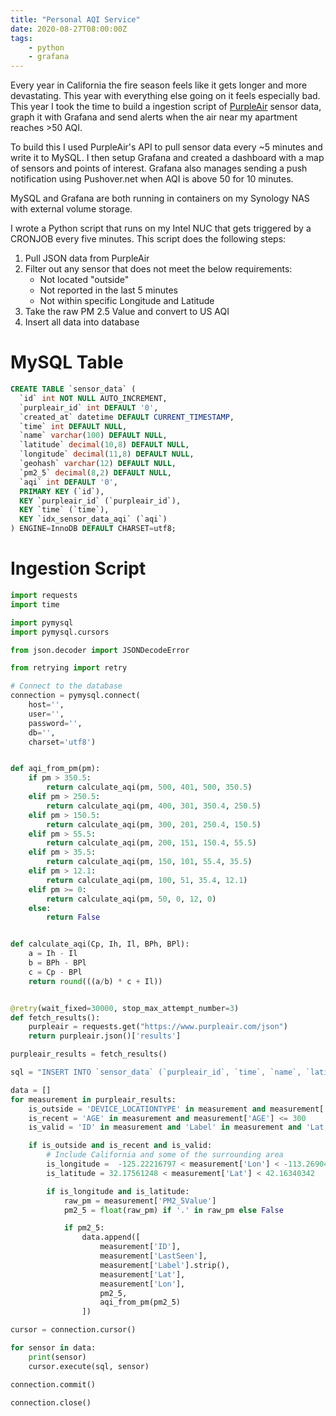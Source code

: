 ```yaml
---
title: "Personal AQI Service"
date: 2020-08-27T08:00:00Z
tags:
    - python
    - grafana
---
```


Every year in California the fire season feels like it gets longer and more devastating. This year with everything else going on it feels especially bad. This year I took the time to build a ingestion script of [PurpleAir](https://purpleair.com/) sensor data, graph it with Grafana and send alerts when the air near my apartment reaches >50 AQI.

To build this I used PurpleAir's API to pull sensor data every ~5 minutes and write it to MySQL. I then setup Grafana and created a dashboard with a map of sensors and points of interest. Grafana also manages sending a push notification using Pushover.net when AQI is above 50 for 10 minutes.

MySQL and Grafana are both running in containers on my Synology NAS with external volume storage. 

I wrote a Python script that runs on my Intel NUC that gets triggered by a CRONJOB every five minutes. This script does the following steps:

1. Pull JSON data from PurpleAir
2. Filter out any sensor that does not meet the below requirements:
   - Not located "outside"
   - Not reported in the last 5 minutes
   - Not within specific Longitude and Latitude
3. Take the raw PM 2.5 Value and convert to US AQI
4. Insert all data into database

# MySQL Table
```sql
CREATE TABLE `sensor_data` (
  `id` int NOT NULL AUTO_INCREMENT,
  `purpleair_id` int DEFAULT '0',
  `created_at` datetime DEFAULT CURRENT_TIMESTAMP,
  `time` int DEFAULT NULL,
  `name` varchar(100) DEFAULT NULL,
  `latitude` decimal(10,8) DEFAULT NULL,
  `longitude` decimal(11,8) DEFAULT NULL,
  `geohash` varchar(12) DEFAULT NULL,
  `pm2_5` decimal(8,2) DEFAULT NULL,
  `aqi` int DEFAULT '0',
  PRIMARY KEY (`id`),
  KEY `purpleair_id` (`purpleair_id`),
  KEY `time` (`time`),
  KEY `idx_sensor_data_aqi` (`aqi`)
) ENGINE=InnoDB DEFAULT CHARSET=utf8;
```

# Ingestion Script
```python
import requests
import time

import pymysql
import pymysql.cursors

from json.decoder import JSONDecodeError

from retrying import retry

# Connect to the database
connection = pymysql.connect(
    host='',
    user='',
    password='',
    db='',
    charset='utf8')


def aqi_from_pm(pm):
    if pm > 350.5:
        return calculate_aqi(pm, 500, 401, 500, 350.5)
    elif pm > 250.5:
        return calculate_aqi(pm, 400, 301, 350.4, 250.5)
    elif pm > 150.5:
        return calculate_aqi(pm, 300, 201, 250.4, 150.5)
    elif pm > 55.5:
        return calculate_aqi(pm, 200, 151, 150.4, 55.5)
    elif pm > 35.5:
        return calculate_aqi(pm, 150, 101, 55.4, 35.5)
    elif pm > 12.1:
        return calculate_aqi(pm, 100, 51, 35.4, 12.1)
    elif pm >= 0:
        return calculate_aqi(pm, 50, 0, 12, 0)
    else:
        return False


def calculate_aqi(Cp, Ih, Il, BPh, BPl):
    a = Ih - Il
    b = BPh - BPl
    c = Cp - BPl
    return round(((a/b) * c + Il))


@retry(wait_fixed=30000, stop_max_attempt_number=3)
def fetch_results():
    purpleair = requests.get("https://www.purpleair.com/json")
    return purpleair.json()['results']

purpleair_results = fetch_results()

sql = "INSERT INTO `sensor_data` (`purpleair_id`, `time`, `name`, `latitude`, `longitude`, `pm2_5`, `aqi`) VALUES (%s, %s, %s, %s, %s, %s, %s)"

data = []
for measurement in purpleair_results:
    is_outside = 'DEVICE_LOCATIONTYPE' in measurement and measurement['DEVICE_LOCATIONTYPE'] == 'outside'
    is_recent = 'AGE' in measurement and measurement['AGE'] <= 300
    is_valid = 'ID' in measurement and 'Label' in measurement and 'Lat' in measurement and 'Lon' in measurement and 'PM2_5Value' in measurement

    if is_outside and is_recent and is_valid:
        # Include California and some of the surrounding area
        is_longitude =  -125.22216797 < measurement['Lon'] < -113.26904297
        is_latitude = 32.17561248 < measurement['Lat'] < 42.16340342

        if is_longitude and is_latitude:
            raw_pm = measurement['PM2_5Value']
            pm2_5 = float(raw_pm) if '.' in raw_pm else False

            if pm2_5:
                data.append([
                    measurement['ID'],
                    measurement['LastSeen'],
                    measurement['Label'].strip(),
                    measurement['Lat'],
                    measurement['Lon'],
                    pm2_5,
                    aqi_from_pm(pm2_5)
                ])

cursor = connection.cursor()

for sensor in data:
    print(sensor)
    cursor.execute(sql, sensor)

connection.commit()

connection.close()
```
